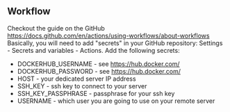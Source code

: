 ## Workflow
Checkout the guide on the GitHub https://docs.github.com/en/actions/using-workflows/about-workflows
Basically, you will need to add "secrets" in your GitHub repository: Settings - Secrets and variables - Actions.
Add the following secrets:
* DOCKERHUB_USERNAME - see https://hub.docker.com/
* DOCKERHUB_PASSWORD - see https://hub.docker.com/
* HOST - your dedicated server IP address
* SSH_KEY - ssh key to connect to your server
* SSH_KEY_PASSPHRASE - passphrase for your ssh key
* USERNAME - which user you are going to use on your remote server